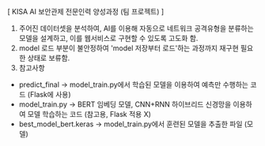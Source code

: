 [ KISA AI 보안관제 전문인력 양성과정 (팀 프로젝트) ]
1. 주어진 데이터셋을 분석하여, AI를 이용해 자동으로 네트워크 공격유형을 분류하는 모델을 설계하고, 이를 웹서비스로 구현할 수 있도록 고도화 함.
2. model 로드 부분이 불안정하여 'model 저장부터 로드'하는 과정까지 재구현 필요한 상태로 보류함.
3. 참고사항
- predict_final -> model_train.py에서 학습된 모델을 이용하여 예측만 수행하는 코드 (Flask에 사용)
- model_train.py -> BERT 임베딩 모델, CNN+RNN 하이브리드 신경망을 이용하여 모델 학습하는 코드 (참고용, Flask 적용 X)
- best_model_bert.keras -> model_train.py에서 훈련된 모델을 추출한 파일 (모델)
